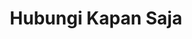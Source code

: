 ---
title: Hubungi Kapan Saja
description: Saya sedang mencari peluang kerja penuh waktu dan siap memberikan kontribusi terbaik.
email: irfanyouth@gmail.com
phone: +6281389215100
whatsapp: https://api.whatsapp.com/send?phone=6281389215100&text=Halo
telegram: https://t.me/irfanykywz
discordusername: "@irfanykywz"
discord: https://discord.com/users/993858663162839062
facebook: https://fb.com/irfanykywz
youtube: https://youtube.com/@irfanykywz
status: respons rata-rata kurang dari 24 jam.
---